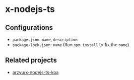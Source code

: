 # x-nodejs-ts

## Configurations

 - `package.json`: `name`, `description`
 - `package-lock.json`: `name` (Run `npm install` to fix the `name`)

## Related projects

 - [arzyu/x-nodejs-ts-koa](https://github.com/arzyu/x-nodejs-ts-koa)
